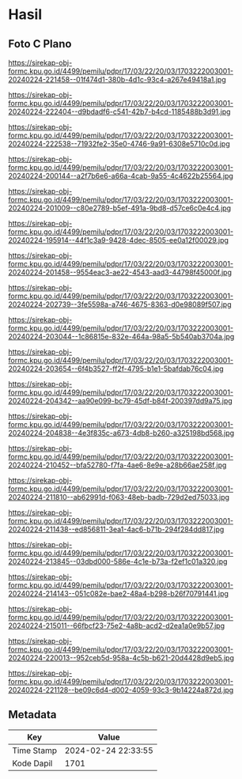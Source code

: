 # Hasil

## Foto C Plano

https://sirekap-obj-formc.kpu.go.id/4499/pemilu/pdpr/17/03/22/20/03/1703222003001-20240224-221458--01f474d1-380b-4d1c-93c4-a267e49418a1.jpg

https://sirekap-obj-formc.kpu.go.id/4499/pemilu/pdpr/17/03/22/20/03/1703222003001-20240224-222404--d9bdadf6-c541-42b7-b4cd-1185488b3d91.jpg

https://sirekap-obj-formc.kpu.go.id/4499/pemilu/pdpr/17/03/22/20/03/1703222003001-20240224-222538--71932fe2-35e0-4746-9a91-6308e5710c0d.jpg

https://sirekap-obj-formc.kpu.go.id/4499/pemilu/pdpr/17/03/22/20/03/1703222003001-20240224-200144--a2f7b6e6-a66a-4cab-9a55-4c4622b25564.jpg

https://sirekap-obj-formc.kpu.go.id/4499/pemilu/pdpr/17/03/22/20/03/1703222003001-20240224-201009--c80e2789-b5ef-491a-9bd8-d57ce6c0e4c4.jpg

https://sirekap-obj-formc.kpu.go.id/4499/pemilu/pdpr/17/03/22/20/03/1703222003001-20240224-195914--44f1c3a9-9428-4dec-8505-ee0a12f00029.jpg

https://sirekap-obj-formc.kpu.go.id/4499/pemilu/pdpr/17/03/22/20/03/1703222003001-20240224-201458--9554eac3-ae22-4543-aad3-44798f45000f.jpg

https://sirekap-obj-formc.kpu.go.id/4499/pemilu/pdpr/17/03/22/20/03/1703222003001-20240224-202739--3fe5598a-a746-4675-8363-d0e98089f507.jpg

https://sirekap-obj-formc.kpu.go.id/4499/pemilu/pdpr/17/03/22/20/03/1703222003001-20240224-203044--1c86815e-832e-464a-98a5-5b540ab3704a.jpg

https://sirekap-obj-formc.kpu.go.id/4499/pemilu/pdpr/17/03/22/20/03/1703222003001-20240224-203654--6f4b3527-ff2f-4795-b1e1-5bafdab76c04.jpg

https://sirekap-obj-formc.kpu.go.id/4499/pemilu/pdpr/17/03/22/20/03/1703222003001-20240224-204342--aa90e099-bc79-45df-b84f-200397dd9a75.jpg

https://sirekap-obj-formc.kpu.go.id/4499/pemilu/pdpr/17/03/22/20/03/1703222003001-20240224-204838--4e3f835c-a673-4db8-b260-a325198bd568.jpg

https://sirekap-obj-formc.kpu.go.id/4499/pemilu/pdpr/17/03/22/20/03/1703222003001-20240224-210452--bfa52780-f7fa-4ae6-8e9e-a28b66ae258f.jpg

https://sirekap-obj-formc.kpu.go.id/4499/pemilu/pdpr/17/03/22/20/03/1703222003001-20240224-211810--ab62991d-f063-48eb-badb-729d2ed75033.jpg

https://sirekap-obj-formc.kpu.go.id/4499/pemilu/pdpr/17/03/22/20/03/1703222003001-20240224-211438--ed856811-3ea1-4ac6-b71b-294f284dd817.jpg

https://sirekap-obj-formc.kpu.go.id/4499/pemilu/pdpr/17/03/22/20/03/1703222003001-20240224-213845--03dbd000-586e-4c1e-b73a-f2ef1c01a320.jpg

https://sirekap-obj-formc.kpu.go.id/4499/pemilu/pdpr/17/03/22/20/03/1703222003001-20240224-214143--051c082e-bae2-48a4-b298-b26f70791441.jpg

https://sirekap-obj-formc.kpu.go.id/4499/pemilu/pdpr/17/03/22/20/03/1703222003001-20240224-215011--66fbcf23-75e2-4a8b-acd2-d2ea1a0e9b57.jpg

https://sirekap-obj-formc.kpu.go.id/4499/pemilu/pdpr/17/03/22/20/03/1703222003001-20240224-220013--952ceb5d-958a-4c5b-b621-20d4428d9eb5.jpg

https://sirekap-obj-formc.kpu.go.id/4499/pemilu/pdpr/17/03/22/20/03/1703222003001-20240224-221128--be09c6d4-d002-4059-93c3-9b14224a872d.jpg


## Metadata

| Key        | Value               |
| ---------- | ------------------- |
| Time Stamp | 2024-02-24 22:33:55 |
| Kode Dapil | 1701                |



